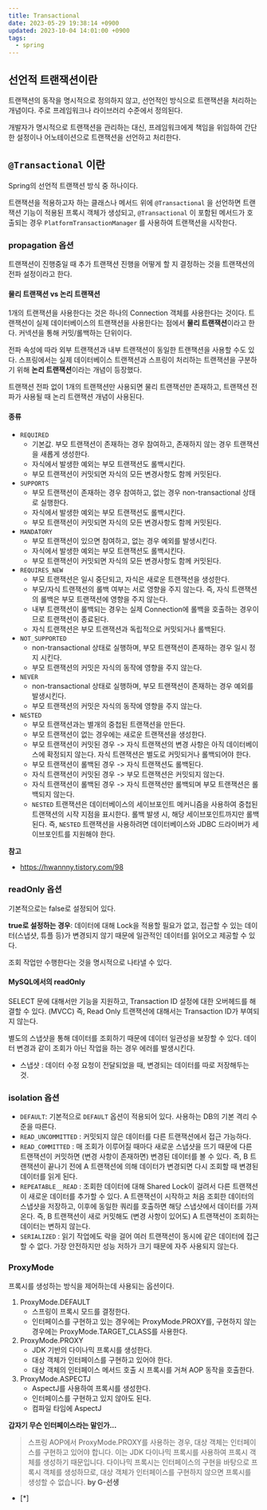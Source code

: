```yaml
---
title: Transactional
date: 2023-05-29 19:38:14 +0900
updated: 2023-10-04 14:01:00 +0900
tags:
  - spring
---
```


## 선언적 트랜잭션이란

트랜잭션의 동작을 명시적으로 정의하지 않고, 선언적인 방식으로 트랜잭션을 처리하는 개념이다. 주로 프레임워크나 라이브러리 수준에서 정의된다.

개발자가 명시적으로 트랜잭션을 관리하는 대신, 프레임워크에게 책임을 위임하여 간단한 설정이나 어노테이션으로 트랜잭션을 선언하고 처리한다. 

## `@Transactional` 이란

Spring의 선언적 트랜잭션 방식 중 하나이다. 

트랜잭션을 적용하고자 하는 클래스나 메서드 위에 `@Transactional` 을 선언하면 트랜잭션 기능이 적용된 프록시 객체가 생성되고, `@Transactional` 이 포함된 메서드가 호출되는 경우 `PlatformTransactionManager` 를 사용하여 트랜잭션을 시작한다.

### propagation 옵션

트랜잭션이 진행중일 때 추가 트랜잭션 진행을 어떻게 할 지 결정하는 것을 트랜잭션의 전파 설정이라고 한다.

#### 물리 트랜잭션 vs 논리 트랜잭션

1개의 트랜잭션을 사용한다는 것은 하나의 Connection 객체를 사용한다는 것이다. 
트랜잭션이 실제 데이터베이스의 트랜잭션을 사용한다는 점에서 **물리 트랜잭션**이라고 한다. 
커넥션을 통해 커밋/롤백하는 단위이다.

전파 속성에 따라 외부 트랜잭션과 내부 트랜잭션이 동일한 트랜잭션을 사용할 수도 있다.
스프링에서는 실제 데이터베이스 트랜잭션과 스프링이 처리하는 트랜잭션을 구분하기 위해 **논리 트랜잭션**이라는 개념이 등장했다.

트랜잭션 전파 없이 1개의 트랜잭션만 사용되면 물리 트랜잭션만 존재하고, 트랜잭션 전파가 사용될 때 논리 트랜잭션 개념이 사용된다. 

#### 종류

- `REQUIRED`
	- 기본값. 부모 트랜잭션이 존재하는 경우 참여하고, 존재하지 않는 경우 트랜잭션을 새롭게 생성한다.
	- 자식에서 발생한 예외는 부모 트랜잭션도 롤백시킨다.
	- 부모 트랜잭션이 커밋되면 자식의 모든 변경사항도 함께 커밋된다.
- `SUPPORTS`
	- 부모 트랜잭션이 존재하는 경우 참여하고, 없는 경우 non-transactional 상태로 실행한다.
	- 자식에서 발생한 예외는 부모 트랜잭션도 롤백시킨다.
	- 부모 트랜잭션이 커밋되면 자식의 모든 변경사항도 함께 커밋된다.
- `MANDATORY`
	- 부모 트랜잭션이 있으면 참여하고, 없는 경우 예외를 발생시킨다.
	- 자식에서 발생한 예외는 부모 트랜잭션도 롤백시킨다.
	- 부모 트랜잭션이 커밋되면 자식의 모든 변경사항도 함께 커밋된다.
- `REQUIRES_NEW`
	- 부모 트랜잭션은 일시 중단되고, 자식은 새로운 트랜잭션을 생성한다. 
	- 부모/자식 트랜잭션의 롤백 여부는 서로 영향을 주지 않는다. 즉, 자식 트랜잭션의 롤백은 부모 트랜잭션에 영향을 주지 않는다.
	- 내부 트랜잭션이 롤백되는 경우는 실제 Connection에 롤백을 호출하는 경우이므로 트랜잭션이 종료된다.
	- 자식 트랜잭션은 부모 트랜잭션과 독립적으로 커밋되거나 롤백된다.
- `NOT_SUPPORTED` 
	- non-transactional 상태로 실행하며, 부모 트랜잭션이 존재하는 경우 일시 정지 시킨다.
	- 부모 트랜잭션의 커밋은 자식의 동작에 영향을 주지 않는다.
- `NEVER` 
	- non-transactional 상태로 실행하며, 부모 트랜잭션이 존재하는 경우 예외를 발생시킨다.
	- 부모 트랜잭션의 커밋은 자식의 동작에 영향을 주지 않는다.
- `NESTED`
	- 부모 트랜잭션과는 별개의 중첩된 트랜잭션을 만든다. 
	- 부모 트랜잭션이 없는 경우에는 새로운 트랜잭션을 생성한다.
	- 부모 트랜잭션이 커밋된 경우 -> 자식 트랜잭션의 변경 사항은 아직 데이터베이스에 확정되지 않는다. 자식 트랜잭션은 별도로 커밋되거나 롤백되어야 한다.
	- 부모 트랜잭션이 롤백된 경우 -> 자식 트랜잭션도 롤백된다.
	- 자식 트랜잭션이 커밋된 경우 -> 부모 트랜잭션은 커밋되지 않는다.
	- 자식 트랜잭션이 롤백된 경우 -> 자식 트랜잭션만 롤백되며 부모 트랜잭션은 롤백되지 않는다.
	- `NESTED` 트랜잭션은 데이터베이스의 세이브포인트 메커니즘을 사용하여 중첩된 트랜잭션의 시작 지점을 표시한다. 롤백 발생 시, 해당 세이브포인트까지만 롤백된다. 즉, `NESTED` 트랜잭션을 사용하려면 데이터베이스와 JDBC 드라이버가 세이브포인트를 지원해야 한다. 

**참고**
- https://hwannny.tistory.com/98

### readOnly 옵션

기본적으로는 false로 설정되어 있다.

**true로 설정하는 경우**: 데이터에 대해 Lock을 적용할 필요가 없고, 접근할 수 있는 데이터(스냅샷, 튜플 등)가 변경되지 않기 때문에 일관적인 데이터를 읽어오고 제공할 수 있다.

조회 작업만 수행한다는 것을 명시적으로 나타낼 수 있다.

#### MySQL에서의 readOnly

SELECT 문에 대해서만 기능을 지원하고, Transaction ID 설정에 대한 오버헤드를 해결할 수 있다. (MVCC) 
즉, Read Only 트랜잭션에 대해서는 Transaction ID가 부여되지 않는다.

별도의 스냅샷을 통해 데이터를 조회하기 때문에 데이터 일관성을 보장할 수 있다. 
데이터 변경과 같이 조회가 아닌 작업을 하는 경우 에러를 발생시킨다.

- 스냅샷 : 데이터 수정 요청이 전달되었을 때, 변경되는 데이터를 따로 저장해두는 것.

### isolation 옵션

- `DEFAULT`: 기본적으로 `DEFAULT` 옵션이 적용되어 있다. 사용하는 DB의 기본 격리 수준을 따른다.
- `READ_UNCOMMITTED` : 커밋되지 않은 데이터를 다른 트랜잭션에서 접근 가능하다.
- `READ_COMMITTED` : 매 조회가 이루어질 때마다 새로운 스냅샷을 뜨기 때문에 다른 트랜잭션이 커밋하면 (변경 사항이 존재하면) 변경된 데이터를 볼 수 있다. 즉, B 트랜잭션이 끝나기 전에 A 트랜잭션에 의해 데이터가 변경되면 다시 조회할 때 변경된 데이터를 읽게 된다.
- `REPEATABLE__READ` : 조회한 데이터에 대해 Shared Lock이 걸려서 다른 트랜잭션이 새로운 데이터를 추가할 수 있다. A 트랜잭션이 시작하고 처음 조회한 데이터의 스냅샷을 저장하고, 이후에 동일한 쿼리를 호출하면 해당 스냅샷에서 데이터를 가져온다. 즉, B 트랜잭션이 새로 커밋해도 (변경 사항이 있어도) A 트랜잭션이 조회하는 데이터는 변하지 않는다.
- `SERIALIZED` : 읽기 작업에도 락을 걸어 여러 트랜잭션이 동시에 같은 데이터에 접근할 수 없다. 가장 안전하지만 성능 저하가 크기 때문에 자주 사용되지 않는다.

### ProxyMode

프록시를 생성하는 방식을 제어하는데 사용되는 옵션이다. 

1. ProxyMode.DEFAULT
	- 스프링이 프록시 모드를 결정한다.
	- 인터페이스를 구현하고 있는 경우에는 ProxyMode.PROXY를, 구현하지 않는 경우에는 ProxyMode.TARGET_CLASS를 사용한다.
2. ProxyMode.PROXY
	- JDK 기반의 다이나믹 프록시를 생성한다.
	- 대상 객체가 인터페이스를 구현하고 있어야 한다.
	- 대상 객체의 인터페이스 메서드 호출 시 프록시를 거쳐 AOP 동작을 호출한다.
3. ProxyMode.ASPECTJ
	- AspectJ를 사용하여 프록시를 생성한다.
	- 인터페이스를 구현하고 있지 않아도 된다.
	- 컴파일 타임에 AspectJ 

**갑자기 무슨 인터페이스라는 말인가...**

> 스프링 AOP에서 ProxyMode.PROXY를 사용하는 경우, 대상 객체는 인터페이스를 구현하고 있어야 합니다. 이는 JDK 다이나믹 프록시를 사용하여 프록시 객체를 생성하기 때문입니다. 다이나믹 프록시는 인터페이스의 구현을 바탕으로 프록시 객체를 생성하므로, 대상 객체가 인터페이스를 구현하지 않으면 프록시를 생성할 수 없습니다. **by G-선생**

- [*] 